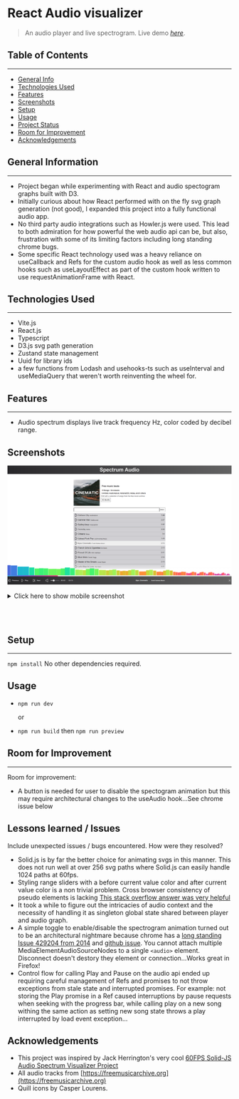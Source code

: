 # React Audio visualizer

> An audio player and live spectrogram.
> Live demo [_here_](https://spectrum-audio.netlify.app).

## Table of Contents

---

- [General Info](#general-information)
- [Technologies Used](#technologies-used)
- [Features](#features)
- [Screenshots](#screenshots)
- [Setup](#setup)
- [Usage](#usage)
- [Project Status](#project-status)
- [Room for Improvement](#room-for-improvement)
- [Acknowledgements](#acknowledgements)
<!-- - [Contact](#contact) -->

## General Information

---

- Project began while experimenting with React and audio spectogram graphs built with D3.
- Initially curious about how React performed with on the fly svg graph generation (not good), I expanded this project into a fully functional audio app.
- No third party audio integrations such as Howler.js were used. This lead to both admiration for how powerful the web audio api can be, but also, frustration with some of its limiting factors including long standing chrome bugs.
- Some specific React technology used was a heavy reliance on useCallback and Refs for the custom audio hook as well as less common hooks such as useLayoutEffect as part of the custom hook written to use requestAnimationFrame with React.

## Technologies Used

---

- Vite.js
- React.js
- Typescript
- D3.js svg path generation
- Zustand state management
- Uuid for library ids
- a few functions from Lodash and usehooks-ts such as useInterval and useMediaQuery that weren't worth reinventing the wheel for.

## Features

---

- Audio spectrum displays live track frequency Hz, color coded by decibel range.

## Screenshots

![Example desktop screenshot](./img/screenshot-desktop.png)

<details>

  <summary>Click here to show mobile screenshot</summary>

![Example mobile screenshot](./img/screenshot-mobile.png)

</details>

<br/><br/>

## Setup

---

`npm install` No other dependencies required.

## Usage

- `npm run dev`

  or

- `npm run build` then `npm run preview`

## Room for Improvement

---

Room for improvement:

- A button is needed for user to disable the spectogram animation but this may require architectural changes to the useAudio hook...See chrome issue below

## Lessons learned / Issues

Include unexpected issues / bugs encountered. How were they resolved?

- Solid.js is by far the better choice for animating svgs in this manner. This does not run well at over 256 svg paths where Solid.js can easily handle 1024 paths at 60fps.
- Styling range sliders with a before current value color and after current value color is a non trivial problem. Cross browser consistency of pseudo elements is lacking [This stack overflow answer was very helpful](https://stackoverflow.com/a/66802544/19766980)
- It took a while to figure out the intricacies of audio context and the necessity of handling it as singleton global state shared between player and audio graph.
- A simple toggle to enable/disable the spectrogram animation turned out to be an architectural nightmare because chrome has a [long standing Issue 429204 from 2014](https://bugs.chromium.org/p/chromium/issues/detail?id=429204) and [github issue](https://github.com/webAudio/web-audio-api/issues/1202). You cannot attach multiple MediaElementAudioSourceNodes to a single `<audio>` element. Disconnect doesn't destory they element or connection...Works great in Firefox!
- Control flow for calling Play and Pause on the audio api ended up requiring careful management of Refs and promises to not throw exceptions from stale state and interrupted promises. For example: not storing the Play promise in a Ref caused interruptions by pause requests when seeking with the progress bar, while calling play on a new song withing the same action as setting new song state throws a play interrupted by load event exception...

## Acknowledgements

- This project was inspired by Jack Herrington's very cool [60FPS Solid-JS Audio Spectrum Visualizer Project](https://www.youtube.com/watch?v=Xt1dNdJpgw4)
- All audio tracks from [https://freemusicarchive.org](https://freemusicarchive.org)
- Quill icons by Casper Lourens.

<!-- ## Contact -->
